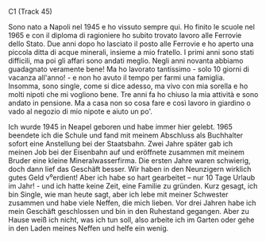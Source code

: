 C1 (Track 45)

Sono nato a Napoli nel 1945 e ho vissuto sempre qui. Ho finito le scuole nel 1965 e con il diploma di ragioniere ho subito trovato lavoro alle Ferrovie dello Stato. Due anni dopo ho lasciato il posto alle Ferrovie e ho aperto una piccola ditta di acque minerali, insieme a mio fratello. I primi anni sono stati difficili, ma poi gli affari sono andati meglio. Negli anni novanta abbiamo guadagnato veramente bene! Ma ho lavorato tantissimo - solo 10 giorni di vacanza all'anno! - e non ho avuto il tempo per farmi una famiglia. Insomma, sono single, come si dice adesso, ma vivo con mia sorella e ho molti nipoti che mi vogliono bene. Tre anni fa ho chiuso la mia attività e sono andato in pensione. Ma a casa non so cosa fare e così lavoro in giardino o vado al negozio di mio nipote e aiuto un po'.

Ich wurde 1945 in Neapel geboren und habe immer hier gelebt. 1965 beendete ich die Schule und fand mit meinem Abschluss als Buchhalter sofort eine Anstellung bei der Staatsbahn. Zwei Jahre später gab ich meinen Job bei der Eisenbahn auf und eröffnete zusammen mit meinem Bruder eine kleine Mineralwasserfirma. Die ersten Jahre waren schwierig, doch dann lief das Geschäft besser. Wir haben in den Neunzigern wirklich gutes Geld v⁰erdient! Aber ich habe so hart gearbeitet – nur 10 Tage Urlaub im Jahr! - und ich hatte keine Zeit, eine Familie zu gründen. Kurz gesagt, ich bin Single, wie man heute sagt, aber ich lebe mit meiner Schwester zusammen und habe viele Neffen, die mich lieben. Vor drei Jahren habe ich mein Geschäft geschlossen und bin in den Ruhestand gegangen. Aber zu Hause weiß ich nicht, was ich tun soll, also arbeite ich im Garten oder gehe in den Laden meines Neffen und helfe ein wenig.